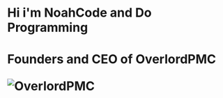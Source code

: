 <h1>Hi i'm NoahCode and Do Programming<h1>

Founders and CEO of OverlordPMC
  
![OverlordPMC](https://pbs.twimg.com/profile_banners/1628816319658225666/1677872508/1500x500)
  
  
